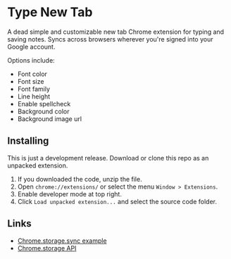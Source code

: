 # Type New Tab
A dead simple and customizable new tab Chrome extension for typing and saving notes. Syncs across browsers wherever you're signed into your Google account.

Options include:
- Font color
- Font size
- Font family
- Line height
- Enable spellcheck
- Background color
- Background image url

## Installing
This is just a development release. Download or clone this repo as an unpacked extension.

1. If you downloaded the code, unzip the file.
2. Open `chrome://extensions/` or select the menu `Window > Extensions`.
3. Enable developer mode at top right.
4. Click `Load unpacked extension...` and select the source code folder.

## Links
- [Chrome.storage.sync example](https://gist.github.com/IzumiSy/765cfd6dc02c79de875e)
- [Chrome.storage API](https://developer.chrome.com/extensions/storage)
